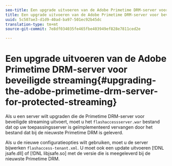 ```yaml
---
seo-title: Een upgrade uitvoeren van de Adobe Primetime DRM-server voor beveiligde streaming
title: Een upgrade uitvoeren van de Adobe Primetime DRM-server voor beveiligde streaming
uuid: 5c507ae3-d1d9-40ad-ba97-501ec92b45dc
translation-type: tm+mt
source-git-commit: 7e8df034035fe465fbe403949ef828e7811ced2e

---
```



# Een upgrade uitvoeren van de Adobe Primetime DRM-server voor beveiligde streaming{#upgrading-the-adobe-primetime-drm-server-for-protected-streaming}

Als u een server wilt upgraden die de Primetime DRM-server voor beveiligde streaming uitvoert, moet u het `flashaccessserver.war` bestand dat op uw toepassingsserver is geïmplementeerd vervangen door het bestand dat bij de nieuwste Primetime DRM is geleverd.

Als u de nieuwe configuratieopties wilt gebruiken, moet u de server bijwerken `flashaccess-tenant.xml`. U moet ook een update uitvoeren [!DNL jsafe.dll] of [!DNL libjsafe.so] met de versie die is meegeleverd bij de nieuwste Primetime DRM.
